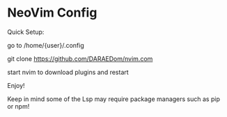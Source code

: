 # NeoVim Config

Quick Setup:

go to /home/{user}/.config

git clone https://github.com/DARAEDom/nvim.com

start nvim to download plugins and restart

Enjoy!

Keep in mind some of the Lsp may require package managers such as pip or npm!
